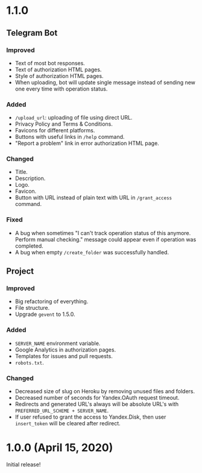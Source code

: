 # 1.1.0

## Telegram Bot

### Improved

- Text of most bot responses.
- Text of authorization HTML pages.
- Style of authorization HTML pages.
- When uploading, bot will update single message instead of sending new one every time with operation status.

### Added

- `/upload_url`: uploading of file using direct URL.
- Privacy Policy and Terms & Conditions.
- Favicons for different platforms.
- Buttons with useful links in `/help` command.
- "Report a problem" link in error authorization HTML page.

### Changed

- Title.
- Description.
- Logo.
- Favicon.
- Button with URL instead of plain text with URL in `/grant_access` command.

### Fixed

- A bug when sometimes "I can't track operation status of this anymore. Perform manual checking." message could appear even if operation was completed.
- A bug when empty `/create_folder` was successfully handled.

## Project

### Improved

- Big refactoring of everything.
- File structure.
- Upgrade `gevent` to 1.5.0.

### Added

- `SERVER_NAME` environment variable.
- Google Analytics in authorization pages.
- Templates for issues and pull requests.
- `robots.txt`.

### Changed

- Decreased size of slug on Heroku by removing unused files and folders.
- Decreased number of seconds for Yandex.OAuth request timeout.
- Redirects and generated URL's always will be absolute URL's with `PREFERRED_URL_SCHEME + SERVER_NAME`.
- If user refused to grant the access to Yandex.Disk, then user `insert_token` will be cleared after redirect.


# 1.0.0 (April 15, 2020)

Initial release!
